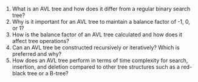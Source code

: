 

1. What is an AVL tree and how does it differ from a regular binary search tree?
2. Why is it important for an AVL tree to maintain a balance factor of -1, 0, or 1? 
3. How is the balance factor of an AVL tree calculated and how does it affect tree operations?
4. Can an AVL tree be constructed recursively or iteratively? Which is preferred and why? 
5. How does an AVL tree perform in terms of time complexity for search, insertion, and deletion compared to other tree structures such as a red-black tree or a B-tree?